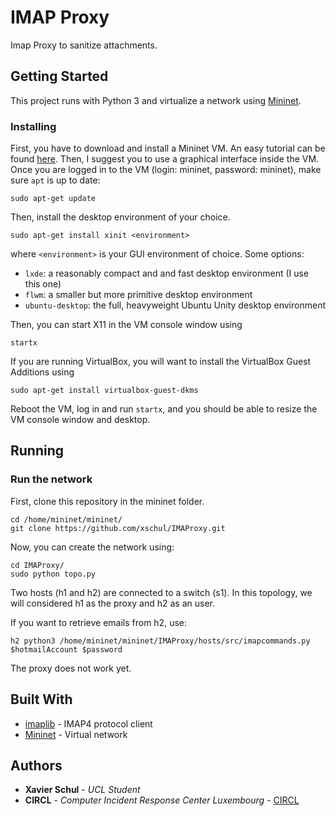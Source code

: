 # IMAP Proxy

Imap Proxy to sanitize attachments.

## Getting Started

This project runs with Python 3 and virtualize a network using [Mininet](http://mininet.org/). 

### Installing

First, you have to download and install a Mininet VM. An easy tutorial can be found [here](http://mininet.org/download/#option-1-mininet-vm-installation-easy-recommended). Then, I suggest you to use a graphical interface inside the VM. Once you are logged in to the VM (login: mininet, password: mininet), make sure ```apt``` is up to date:

```
sudo apt-get update
```

Then, install the desktop environment of your choice.

```
sudo apt-get install xinit <environment>
```

where `<environment>` is your GUI environment of choice. Some options:

* `lxde`: a reasonably compact and and fast desktop environment (I use this one)
* `flwm`: a smaller but more primitive desktop environment
* `ubuntu-desktop`: the full, heavyweight Ubuntu Unity desktop environment

Then, you can start X11 in the VM console window using

```
startx
```

If you are running VirtualBox, you will want to install the VirtualBox Guest Additions using

```
sudo apt-get install virtualbox-guest-dkms
```

Reboot the VM, log in and run `startx`, and you should be able to resize the VM console window and desktop.

## Running

### Run the network

First, clone this repository in the mininet folder.

```
cd /home/mininet/mininet/
git clone https://github.com/xschul/IMAProxy.git
```

Now, you can create the network using:

```
cd IMAProxy/
sudo python topo.py
```

Two hosts (h1 and h2) are connected to a switch (s1). In this topology, we will considered h1 as the proxy and h2 as an user.

If you want to retrieve emails from h2, use:

```
h2 python3 /home/mininet/mininet/IMAProxy/hosts/src/imapcommands.py $hotmailAccount $password
```

The proxy does not work yet.

## Built With

* [imaplib](https://docs.python.org/2/library/imaplib.html) - IMAP4 protocol client
* [Mininet](https://http://mininet.org/) - Virtual network

## Authors

* **Xavier Schul** - *UCL Student*
* **CIRCL** - *Computer Incident Response Center Luxembourg* - [CIRCL](https://www.circl.lu/)

